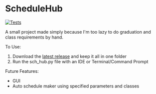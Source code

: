 # ScheduleHub
[![Tests](https://github.com/ethanc-ec/ScheduleHub/actions/workflows/tests.yml/badge.svg)](https://github.com/ethanc-ec/ScheduleHub/actions/workflows/tests.yml)

A small project made simply because I'm too lazy to do graduation and class requirements by hand.

To Use:
  1. Download the [latest release](https://github.com/ethanc-ec/ScheduleHub/releases) and keep it all in one folder
  2. Run the sch_hub.py file with an IDE or Terminal/Command Prompt
  
Future Features:
  - GUI
  - Auto schedule maker using specified parameters and classes

